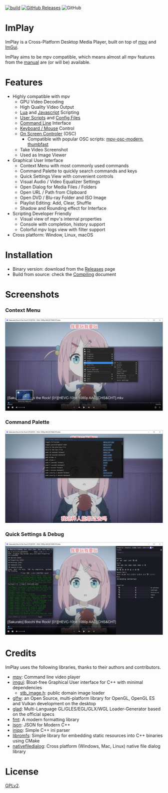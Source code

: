 [![build](https://github.com/tsl0922/ImPlay/actions/workflows/build.yml/badge.svg)](https://github.com/tsl0922/ImPlay/actions/workflows/build.yml)
[![GitHub Releases](https://img.shields.io/github/downloads/tsl0922/ImPlay/total)](https://github.com/tsl0922/ImPlay/releases)
![GitHub](https://img.shields.io/github/license/tsl0922/ImPlay)

# ImPlay

ImPlay is a Cross-Platform Desktop Media Player, built on top of [mpv](https://mpv.io) and [ImGui](https://github.com/ocornut/imgui).

ImPlay aims to be mpv compatible, which means almost all mpv features from the [manual](https://mpv.io/manual) are (or will be) available.

# Features

- Highly compatible with mpv
  - GPU Video Decoding
  - High Quality Video Output
  - [Lua](https://mpv.io/manual/stable/#lua-scripting) and [Javascript](https://mpv.io/manual/stable/#javascript) Scripting
  - [User Scripts](https://github.com/mpv-player/mpv/wiki/User-Scripts) and [Config Files](https://mpv.io/manual/stable/#configuration-files)
  - [Command Line](https://mpv.io/manual/stable/#usage) Interface
  - [Keyboard / Mouse](https://mpv.io/manual/stable/#interactive-control) Control
  - [On Screen Controler](https://mpv.io/manual/stable/#on-screen-controller) (OSC)
    - Compatible with popular OSC scripts: [mpv-osc-modern](https://github.com/maoiscat/mpv-osc-modern), [thumbfast](https://github.com/po5/thumbfast)
  - Take Video Screenshot
  - Used as Image Viewer
- Graphical User Interface
  - Context Menu with most commonly used commands
  - Command Palette to quickly search commands and keys
  - Quick Settings View with convenient controls
  - Visual Audio / Video Equalizer Settings
  - Open Dialog for Media Files / Folders
  - Open URL / Path from Clipboard
  - Open DVD / Blu-ray Folder and ISO Image
  - Playlist Editing: Add, Clear, Shuffle
  - Shadow and Rounding effect for Interface
- Scripting Developer Friendly
  - Visual view of mpv's internal properties
  - Console with completion, history support
  - Colorful mpv logs view with filter support
- Cross platform: Window, Linux, macOS

# Installation

- Binary version: download from the [Releases](https://github.com/tsl0922/ImPlay/releases) page
- Build from source: check the [Compiling](docs/compiling.md) document

# Screenshots
### Context Menu

![screenshot](screenshot/1.jpg)

### Command Palette

![screenshot](screenshot/2.jpg)

### Quick Settings & Debug

![screenshot](screenshot/3.jpg)

# Credits

ImPlay uses the following libraries, thanks to their authors and contributors.

- [mpv](https://mpv.io): Command line video player
- [imgui](https://github.com/ocornut/imgui): Bloat-free Graphical User interface for C++ with minimal dependencies
  - [stb_image.h](https://github.com/nothings/stb/blob/master/stb_image.h): public domain image loader
- [glfw](https://www.glfw.org): an Open Source, multi-platform library for OpenGL, OpenGL ES and Vulkan development on the desktop
- [glad](https://glad.dav1d.de): Multi-Language GL/GLES/EGL/GLX/WGL Loader-Generator based on the official specs
- [fmt](https://fmt.dev): A modern formatting library
- [json](https://json.nlohmann.me): JSON for Modern C++
- [inipp](https://github.com/mcmtroffaes/inipp): Simple C++ ini parser
- [libromfs](https://github.com/WerWolv/libromfs): Simple library for embedding static resources into C++ binaries using CMake
- [nativefiledialog](https://github.com/btzy/nativefiledialog-extended): Cross platform (Windows, Mac, Linux) native file dialog library 

# License

[GPLv2](LICENSE.txt).
